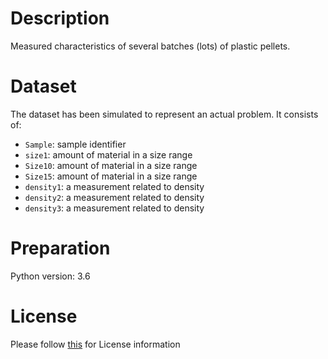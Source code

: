 # Description
Measured characteristics of several batches (lots) of plastic pellets.

# Dataset
The dataset has been simulated to represent an actual problem. It consists of:

- `Sample`: sample identifier
- `size1`: amount of material in a size range
- `Size10`: amount of material in a size range
- `Size15`: amount of material in a size range
- `density1`: a measurement related to density
- `density2`: a measurement related to density
- `density3`: a measurement related to density

# Preparation
Python version: 3.6 

# License
Please follow [this]("https://creativecommons.org/licenses/by-sa/4.0/") for License information